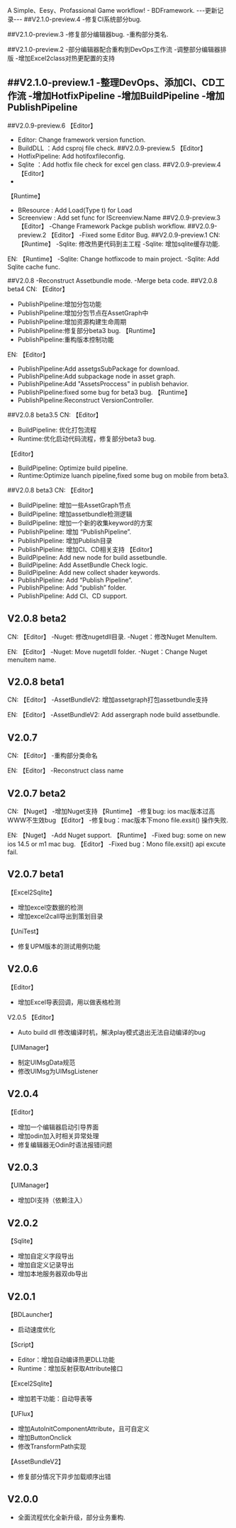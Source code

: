 A Simple、Eesy、Profassional Game workflow!   - BDFramework.
---更新记录---
##V2.1.0-preview.4
-修复CI系统部分bug.

##V2.1.0-preview.3
-修复部分编辑器bug.
-重构部分类名.

##V2.1.0-preview.2
-部分编辑器配合重构到DevOps工作流
-调整部分编辑器排版
-增加Excel2class对热更配置的支持

##V2.1.0-preview.1
-整理DevOps、添加CI、CD工作流
-增加HotfixPipeline
-增加BuildPipeline
-增加PublishPipeline
---------------------------------------------------------------------------
##V2.0.9-preview.6
【Editor】
 - Editor: Change framework version function.
 - BuildDLL ：Add csproj file check.
##V2.0.9-preview.5
【Editor】
 - HotfixPipeline: Add hotifoxfileconfig.
 - Sqlite ：Add hotfix file check for excel gen class.
##V2.0.9-preview.4
【Editor】
-
【Runtime】
- BResource  : Add Load(Type t) for Load<T>
- Screenview : Add set func for IScreenview.Name
##V2.0.9-preview.3
【Editor】
-Change Framework Packge publish workflow.
##V2.0.9-preview.2
【Editor】
-Fixed some Editor Bug.
##V2.0.9-preview.1
 CN:
 【Runtime】
 -Sqlite: 修改热更代码到主工程
 -Sqlite: 增加sqlite缓存功能.
 
 EN:
 【Runtime】
 -Sqlite: Change hotfixcode to main project.
 -Sqlite: Add Sqlite cache func.

##V2.0.8
-Reconstruct Assetbundle mode.
-Merge beta code.
##V2.0.8 beta4
 CN:
【Editor】
- PublishPipeline:增加分包功能
- PublishPipeline:增加分包节点在AssetGraph中
- PublishPipeline:增加资源构建生命周期
- PublishPipeline:修复部分beta3 bug.
【Runtime】
- PublishPipeline:重构版本控制功能

EN:
【Editor】
- PublishPipeline:Add assetgsSubPackage for download.
- PublishPipeline:Add subpackage node in asset graph.
- PublishPipeline:Add  "AssetsProccess" in publish behavior.
- PublishPipeline:fixed some bug for beta3 bug.
【Runtime】
- PublishPipeline:Reconstruct VersionController.

##V2.0.8 beta3.5
 CN:
【Editor】
- BuildPipeline: 优化打包流程
- Runtime:优化启动代码流程，修复部分beta3 bug.

【Editor】
- BuildPipeline: Optimize build  pipeline.
- Runtime:Optimize luanch pipeline,fixed some bug on mobile from beta3.

 ##V2.0.8 beta3
 CN:
【Editor】
- BuildPipeline: 增加一些AssetGraph节点 
- BuildPipeline: 增加assetbundle检测逻辑
- BuildPipeline: 增加一个新的收集keyword的方案
- PublishPipeline: 增加 “PublishPipeline”.
- PublishPipeline: 增加Publish目录
- PublishPipeline: 增加CI、CD相关支持
【Editor】
- BuildPipeline: Add new node for build assetbundle.
- BuildPipeline: Add AssetBundle Check logic.
- BuildPipeline: Add new collect shader keywords.
- PublishPipeline: Add “Publish Pipeline”.
- PublishPipeline: Add “publish” folder.
- PublishPipeline: Add CI、CD support.

## V2.0.8 beta2
CN:
【Editor】
-Nuget: 修改nugetdll目录.
-Nuget：修改Nuget MenuItem.

EN:
【Editor】
-Nuget: Move nugetdll folder.
-Nuget：Change Nuget menuitem name.

## V2.0.8 beta1
CN:
【Editor】
-AssetBundleV2: 增加assetgraph打包assetbundle支持

EN:
【Editor】
-AssetBundleV2: Add assergraph node build assetbundle.

## V2.0.7
CN:
【Editor】
-重构部分类命名

EN:
【Editor】
-Reconstruct class name

## V2.0.7 beta2
CN:
【Nuget】
-增加Nuget支持
【Runtime】
-修复bug: ios mac版本过高WWW不生效bug
【Editor】
-修复bug：mac版本下mono file.exsit() 操作失败.

EN:
【Nuget】
-Add Nuget support.
【Runtime】
-Fixed bug: some on new ios 14.5 or m1 mac  bug.
【Editor】
-Fixed bug：Mono file.exsit() api excute fail.

## V2.0.7 beta1
【Excel2Sqlite】
- 增加excel空数据的检测
- 增加excel2call导出到策划目录

【UniTest】
- 修复UPM版本的测试用例功能

## V2.0.6
【Editor】
- 增加Excel导表回调，用以做表格检测

V2.0.5
【Editor】
- Auto build dll 修改编译时机，解决play模式退出无法自动编译的bug

【UIManager】
- 制定UIMsgData规范
- 修改UIMsg为UIMsgListener  

## V2.0.4
【Editor】
 - 增加一个编辑器启动引导界面
 - 增加odin加入时相关异常处理
 - 修复编辑器无Odin时语法报错问题

## V2.0.3
【UIManager】
- 增加DI支持（依赖注入）

## V2.0.2
【Sqlite】
- 增加自定义字段导出
- 增加自定义记录导出
- 增加本地服务器双db导出

## V2.0.1
【BDLauncher】
 - 启动速度优化

【Script】
  - Editor：增加自动编译热更DLL功能
  - Runtime：增加反射获取Attribute接口

【Excel2Sqlite】
 - 增加若干功能：自动导表等

【UFlux】
 - 增加AutoInitComponentAttribute，且可自定义
 - 增加ButtonOnclick
 - 修改TransformPath实现

【AssetBundleV2】
 - 修复部分情况下异步加载顺序出错

## V2.0.0
 - 全面流程优化全新升级，部分业务重构.